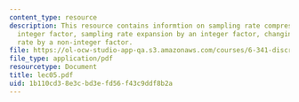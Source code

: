 ```yaml
---
content_type: resource
description: This resource contains informtion on sampling rate compression by an
  integer factor, sampling rate expansion by an integer factor, changing the sampling
  rate by a non-integer factor.
file: https://ol-ocw-studio-app-qa.s3.amazonaws.com/courses/6-341-discrete-time-signal-processing-fall-2005/1b110cd38e3cbd3efd56f43c9ddf8b2a_lec05.pdf
file_type: application/pdf
resourcetype: Document
title: lec05.pdf
uid: 1b110cd3-8e3c-bd3e-fd56-f43c9ddf8b2a
---
```

